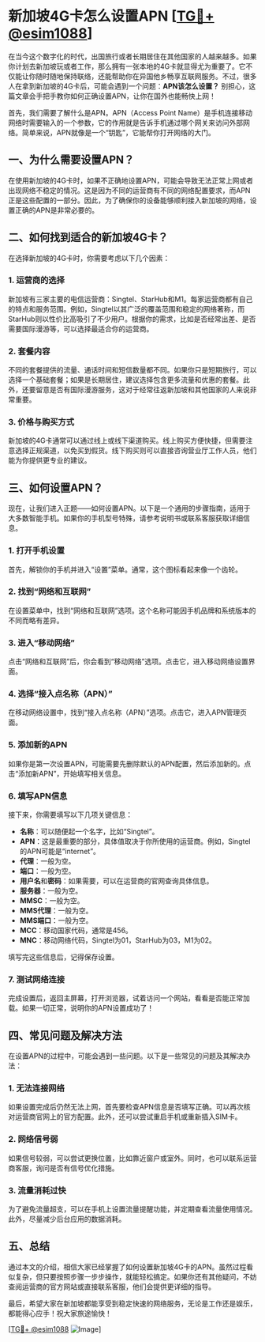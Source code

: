 # 新加坡4G卡怎么设置APN [[TG💪+ @esim1088](https://t.me/s/esim1088)]

在当今这个数字化的时代，出国旅行或者长期居住在其他国家的人越来越多。如果你计划去新加坡玩或者工作，那么拥有一张本地的4G卡就显得尤为重要了。它不仅能让你随时随地保持联络，还能帮助你在异国他乡畅享互联网服务。不过，很多人在拿到新加坡的4G卡后，可能会遇到一个问题：**APN该怎么设置？** 别担心，这篇文章会手把手教你如何正确设置APN，让你在国外也能畅快上网！

首先，我们需要了解什么是APN。APN（Access Point Name）是手机连接移动网络时需要输入的一个参数，它的作用就是告诉手机通过哪个网关来访问外部网络。简单来说，APN就像是一个“钥匙”，它能帮你打开网络的大门。

## 一、为什么需要设置APN？

在使用新加坡的4G卡时，如果不正确地设置APN，可能会导致无法正常上网或者出现网络不稳定的情况。这是因为不同的运营商有不同的网络配置要求，而APN正是这些配置的一部分。因此，为了确保你的设备能够顺利接入新加坡的网络，设置正确的APN是非常必要的。

## 二、如何找到适合的新加坡4G卡？

在选择新加坡的4G卡时，你需要考虑以下几个因素：

### 1. **运营商的选择**
新加坡有三家主要的电信运营商：Singtel、StarHub和M1。每家运营商都有自己的特点和服务范围。例如，Singtel以其广泛的覆盖范围和稳定的网络著称，而StarHub则以性价比高吸引了不少用户。根据你的需求，比如是否经常出差、是否需要国际漫游等，可以选择最适合你的运营商。

### 2. **套餐内容**
不同的套餐提供的流量、通话时间和短信数量都不同。如果你只是短期旅行，可以选择一个基础套餐；如果是长期居住，建议选择包含更多流量和优惠的套餐。此外，还要留意是否有国际漫游服务，这对于经常往返新加坡和其他国家的人来说非常重要。

### 3. **价格与购买方式**
新加坡的4G卡通常可以通过线上或线下渠道购买。线上购买方便快捷，但需要注意选择正规渠道，以免买到假货。线下购买则可以直接咨询营业厅工作人员，他们能为你提供更专业的建议。

## 三、如何设置APN？

现在，让我们进入正题——如何设置APN。以下是一个通用的步骤指南，适用于大多数智能手机。如果你的手机型号特殊，请参考说明书或联系客服获取详细信息。

### 1. **打开手机设置**
首先，解锁你的手机并进入“设置”菜单。通常，这个图标看起来像一个齿轮。

### 2. **找到“网络和互联网”**
在设置菜单中，找到“网络和互联网”选项。这个名称可能因手机品牌和系统版本的不同而略有差异。

### 3. **进入“移动网络”**
点击“网络和互联网”后，你会看到“移动网络”选项。点击它，进入移动网络设置界面。

### 4. **选择“接入点名称（APN）”**
在移动网络设置中，找到“接入点名称（APN）”选项。点击它，进入APN管理页面。

### 5. **添加新的APN**
如果你是第一次设置APN，可能需要先删除默认的APN配置，然后添加新的。点击“添加新APN”，开始填写相关信息。

### 6. **填写APN信息**
接下来，你需要填写以下几项关键信息：
- **名称**：可以随便起一个名字，比如“Singtel”。
- **APN**：这是最重要的部分，具体值取决于你所使用的运营商。例如，Singtel的APN可能是“internet”。
- **代理**：一般为空。
- **端口**：一般为空。
- **用户名**和**密码**：如果需要，可以在运营商的官网查询具体信息。
- **服务器**：一般为空。
- **MMSC**：一般为空。
- **MMS代理**：一般为空。
- **MMS端口**：一般为空。
- **MCC**：移动国家代码，通常是456。
- **MNC**：移动网络代码，Singtel为01，StarHub为03，M1为02。

填写完这些信息后，记得保存设置。

### 7. **测试网络连接**
完成设置后，返回主屏幕，打开浏览器，试着访问一个网站，看看是否能正常加载。如果一切正常，说明你的APN设置成功了！

## 四、常见问题及解决方法

在设置APN的过程中，可能会遇到一些问题。以下是一些常见的问题及其解决办法：

### 1. **无法连接网络**
如果设置完成后仍然无法上网，首先要检查APN信息是否填写正确。可以再次核对运营商官网上的官方配置。此外，还可以尝试重启手机或重新插入SIM卡。

### 2. **网络信号弱**
如果信号较弱，可以尝试更换位置，比如靠近窗户或室外。同时，也可以联系运营商客服，询问是否有信号优化措施。

### 3. **流量消耗过快**
为了避免流量超支，可以在手机上设置流量提醒功能，并定期查看流量使用情况。此外，尽量减少后台应用的数据消耗。

## 五、总结

通过本文的介绍，相信大家已经掌握了如何设置新加坡4G卡的APN。虽然过程看似复杂，但只要按照步骤一步步操作，就能轻松搞定。如果你还有其他疑问，不妨查阅运营商的官方网站或直接联系客服，他们会提供更详细的指导。

最后，希望大家在新加坡都能享受到稳定快速的网络服务，无论是工作还是娱乐，都能得心应手！祝大家旅途愉快！

[[TG💪+ @esim1088](https://t.me/s/esim1088) ![Image](https://i.postimg.cc/4NQfJmqS/Snipaste-2025-05-13-00-14-12.png)]